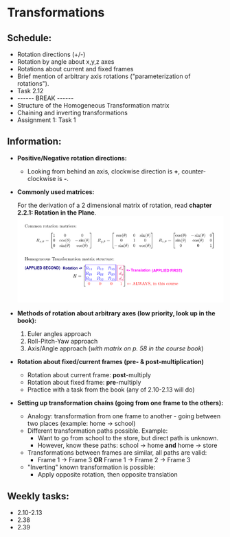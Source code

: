 # Transformations

## Schedule:
  * Rotation directions (+/-)
  * Rotation by angle about x,y,z axes
  * Rotations about current and fixed frames
  * Brief mention of arbitrary axis rotations ("parameterization of rotations").
  * Task 2.12
  * ------ BREAK ------
  * Structure of the Homogeneous Transformation matrix
  * Chaining and inverting transformations
  * Assignment 1: Task 1

## Information:
* **Positive/Negative rotation directions:**
  * Looking from behind an axis, clockwise direction is **+**, counter-clockwise is **-**.

* **Commonly used matrices:**

  For the derivation of a 2 dimensional matrix of rotation, read **chapter 2.2.1: Rotation in the Plane**.
  ![Matrices](common_matrices.png?raw=true "Common Matrices")
  
* **Methods of rotation about arbitrary axes (low priority, look up in the book):**
  1. Euler angles approach
  2. Roll-Pitch-Yaw approach
  3. Axis/Angle approach (*with matrix on p. 58 in the course book*)

* **Rotation about fixed/current frames (pre- & post-multiplication)**
  * Rotation about current frame: **post**-multiply
  * Rotation about fixed frame: **pre**-multiply
  * Practice with a task from the book (any of 2.10-2.13 will do)

* **Setting up transformation chains (going from one frame to the others):**
  * Analogy: transformation from one frame to another - going between two places (example: home -> school)
  * Different transformation paths possible. Example:
    * Want to go from school to the store, but direct path is unknown.
    * However, know these paths: school -> home **and** home -> store
  * Transformations between frames are similar, all paths are valid:
    * Frame 1 -> Frame 3 **OR** Frame 1 -> Frame 2 -> Frame 3
  * "Inverting" known transformation is possible:
    * Apply opposite rotation, then opposite translation
    
## Weekly tasks:
* 2.10-2.13
* 2.38
* 2.39

  
